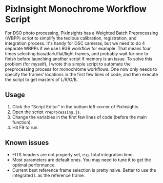 # PixInsight Monochrome Workflow Script

For DSO photo processing, PixInsights has a Weighted Batch Preprocessing (WBPP) script to simplify the tedious calibration, registration, and integration process.
It's handy for OSC cameras, but we need to do 4 separate WBPPs if we use LRGB workflow for example.
That means four times selecting bias/dark/flat/light frames, and probably wait for one to finish before launching another script if memory is an issue.
To solve this problem (for myself), I wrote this simple script to automate the preprocessing process for monochrome workflows.
One now only needs to specify the frames' locations in the first few lines of code, and then execute the script to get masters of L/R/G/B.

## Usage

1. Click the "Script Editor" in the bottom left corner of PixInsights.
2. Open the script `Preprocessing.js`.
3. Change the variables in the first few lines of code (before the main function).
4. Hit F9 to run.

## Known issues

* FITS headers are not properly set, e.g. total integration time.
* Most parameters are default ones. You may need to tune it to get the optimal performance.
* Current best reference frame selection is pretty naive. Better to use the integrated L as the reference frame.